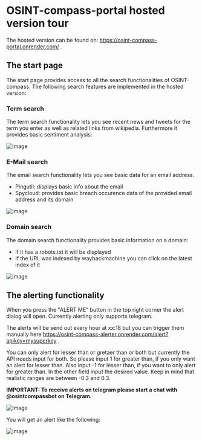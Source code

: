 # OSINT-compass-portal hosted version tour

The hosted version can be found on: https://osint-compass-portal.onrender.com/ .

## The start page

The start page provides access to all the search functionalities of OSINT-compass.
The following search features are implemented in the hosted version:

### Term search

The term search functionality lets you see recent news and tweets for the term you enter as well as related links from wikipedia.
Furthermore it provides basic sentiment analysis:

![image](https://user-images.githubusercontent.com/101996103/233843091-461378f4-83f8-4558-bb22-f875f1f3bfdf.png)


### E-Mail search

The email search functionality lets you see basic data for an email address.

- Pingutil: displays basic info about the email
- Spycloud: provides basic breach occurence data of the provided email address and its domain

![image](https://user-images.githubusercontent.com/101996103/233843376-736a382c-dd3c-4c70-b63d-5fb1f9c66f01.png)


### Domain search

The domain search functionality provides basic information on a domain:
- If it has a robots.txt it will be displayed
- If the URL was indexed by waybackmachine you can click on the latest index of it

![image](https://user-images.githubusercontent.com/101996103/233843396-f1253282-880d-4da2-aa55-0afd6ac348d9.png)


## The alerting functionality 

When you press the "ALERT ME" button in the top right corner the alert dialog will open.
Currently alerting only supports telegram.

The alerts will be send out every hour at xx:18 but you can trigger them manually here https://osint-compass-alerter.onrender.com/alert?apikey=mysuperkey .

You can only alert for lesser than or gretaer than or both but currently the API needs input for both. So please input 1 for greater than, if you only want an alert for lesser than. Also input -1 for lesser than, if you want to only alert for greater than. In the other field input the desired value. Keep in mind that realistic ranges are between -0.3 and 0.3.

**IMPORTANT: To receive alerts on telegram please start a chat with @osintcompassbot on Telegram.**

![image](https://user-images.githubusercontent.com/101996103/233840173-5b79e9f8-8f9f-425e-a04d-f0b972a0de21.png)


You will get an alert like the following:

![image](https://user-images.githubusercontent.com/101996103/233841791-ab9ce64b-2f9f-439a-a814-2fc01d44a105.png)

